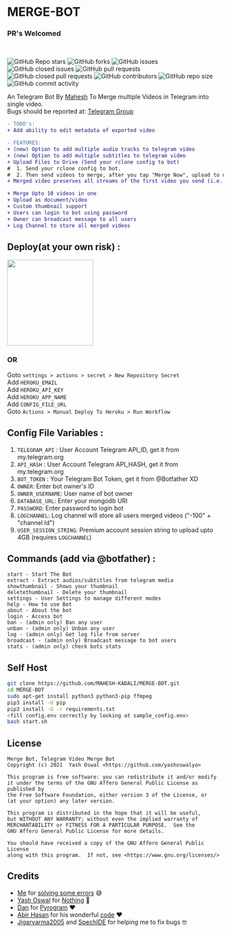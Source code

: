 # MERGE-BOT
### PR's Welcomed
<br>

![GitHub Repo stars](https://img.shields.io/github/stars/MAHESH-KADALI/MERGE-BOT?color=blue&style=flat)
![GitHub forks](https://img.shields.io/github/forks/MAHESH-KADALI/MERGE-BOT?color=green&style=flat)
![GitHub issues](https://img.shields.io/github/issues/MAHESH-KADALI/MERGE-BOT)
![GitHub closed issues](https://img.shields.io/github/issues-closed/MAHESH-KADALI/MERGE-BOT)
![GitHub pull requests](https://img.shields.io/github/issues-pr/MAHESH-KADALI/MERGE-BOT)
![GitHub closed pull requests](https://img.shields.io/github/issues-pr-closed/MAHESH-KADALI/MERGE-BOT)
![GitHub contributors](https://img.shields.io/github/contributors/MAHESH-KADALI/MERGE-BOT?style=flat)
![GitHub repo size](https://img.shields.io/github/repo-size/MAHESH-KADALI/MERGE-BOT?color=red)
![GitHub commit activity](https://img.shields.io/github/commit-activity/m/MAHESH-KADALI/MERGE-BOT)

An Telegram Bot By [Mahesh](https://t.me/maheshsirol) To Merge multiple Videos in Telegram into single video. <br>
Bugs should be reported at: [Telegram Group](https://t.me/hexafreinds)

```diff
- TODO's:
+ Add ability to edit metadata of exported video

- FEATURES:
+ (new) Option to add multiple audio tracks to telegram video
+ (new) Option to add multiple subtitles to telegram video
+ Upload Files to Drive (Send your rclone config to bot)
#  1. Send your rclone config to bot.
#  2. Then send videos to merge, after you tap "Merge Now", upload to drive option will available.
+ Merged video preserves all streams of the first video you send (i.e. all audiotracks/subtitles)

+ Merge Upto 10 videos in one 
+ Upload as document/video 
+ Custom thumbnail support
+ Users can login to bot using password
+ Owner can broadcast message to all users
+ Log Channel to store all merged videos

```

## Deploy(at your own risk) :
<p><a href="https://heroku.com/deploy?template=https://github.com/Ganeshkss/MERGE-BOT"><img src="https://img.shields.io/badge/Deploy%20To%20Heroku-blueviolet?style=for-the-badge&logo=heroku" width="200""/></a></p>

### OR
Goto `settings > actions > secret > New Repository Secret` <br>
Add `HEROKU_EMAIL` <br>
Add `HEROKU_API_KEY` <br>
Add `HEROKU_APP_NAME` <br>
Add `CONFIG_FILE_URL` <br>
Goto `Actions > Manual Deploy To Heroku > Run Workflow`


## Config File Variables :
1. `TELEGRAM_API` : User Account Telegram API_ID, get it from my.telegram.org
2. `API_HASH` : User Account Telegram API_HASH, get it from my.telegram.org
3. `BOT_TOKEN` : Your Telegram Bot Token, get it from @Botfather XD
4. `OWNER`: Enter bot owner's ID
5. `OWNER_USERNAME`: User name of bot owner
6. `DATABASE_URL`: Enter your mongodb URI
7. `PASSWORD`: Enter password to login bot
8. `LOGCHANNEL`: Log channel will store all users merged videos ("-100" + "channel Id")
9. `USER_SESSION_STRING`: Premium account session string to upload upto 4GB (requires `LOGCHANNEL`)


## Commands (add via @botfather) :
```
start - Start The Bot
extract - Extract audios/subtitles from telegram media
showthumbnail - Shows your thumbnail
deletethumbnail - Delete your thumbnail
settings - User Settings to manage different modes
help - How to use Bot
about - About the bot
login - Access bot
ban - (admin only) Ban any user
unban - (admin only) Unban any user
log - (admin only) Get log file from server
broadcast - (admin only) Broadcast message to bot users
stats - (admin only) check bots stats
```

## Self Host
```sh
git clone https://github.com/MAHESH-KADALI/MERGE-BOT.git
cd MERGE-BOT
sudo apt-get install python3 python3-pip ffmpeg
pip3 install -U pip
pip3 install -U -r requirements.txt
<fill config.env correctly by looking at sample_config.env>
bash start.sh
```

## License
```
Merge Bot, Telegram Video Merge Bot
Copyright (c) 2021  Yash Oswal <https://github.com/yashoswalyo>

This program is free software: you can redistribute it and/or modify
it under the terms of the GNU Affero General Public License as published by
the Free Software Foundation, either version 3 of the License, or
(at your option) any later version.

This program is distributed in the hope that it will be useful,
but WITHOUT ANY WARRANTY; without even the implied warranty of
MERCHANTABILITY or FITNESS FOR A PARTICULAR PURPOSE.  See the
GNU Affero General Public License for more details.

You should have received a copy of the GNU Affero General Public License
along with this program.  If not, see <https://www.gnu.org/licenses/>
```

## Credits

- [Me](https://github.com/maheshsirop) for [solving some errors](https://github.com/MAHESH-KADALI/MERGE-BOT) 😅
- [Yash Oswal](https://github.com/maheshsirop) for [Nothing](https://github.com/yashoswalyo/MERGE-BOT) 😬
- [Dan](https://github.com/delivrance) for [Pyrogram](https://github.com/pyrogram/pyrogram) ❤️
- [Abir Hasan](https://github.com/AbirHasan2005) for his wonderful [code](https://github.com/AbirHasan2005/VideoMerge-Bot) ❤️
- [Jigarvarma2005](https://github.com/Jigarvarma2005) and [SpechIDE](https://t.me/spechide) for helping me to fix bugs 🤓
